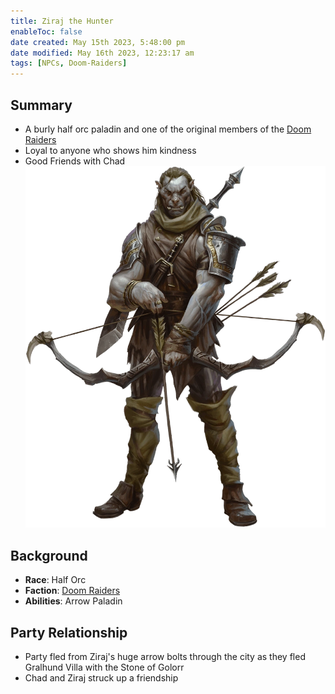 ```yaml
---
title: Ziraj the Hunter
enableToc: false
date created: May 15th 2023, 5:48:00 pm
date modified: May 16th 2023, 12:23:17 am
tags: [NPCs, Doom-Raiders]
---
```

## Summary
- A burly half orc paladin and one of the original members of the [Doom Raiders](Doom%20Raiders.md)
- Loyal to anyone who shows him kindness
- Good Friends with Chad
![](attachments/Ziraj.png)

## Background
- **Race**: Half Orc
- **Faction**: [Doom Raiders](Doom%20Raiders.md)
- **Abilities**: Arrow Paladin

## Party Relationship
- Party fled from Ziraj's huge arrow bolts through the city as they fled Gralhund Villa with the Stone of Golorr
- Chad and Ziraj struck up a friendship
